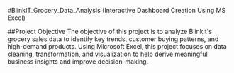 #BlinkIT_Grocery_Data_Analysis (Interactive Dashboard Creation Using MS Excel)

##Project Objective
The objective of this project is to analyze Blinkit's grocery sales data to identify key trends, customer buying patterns, and high-demand products. Using Microsoft Excel, this project focuses on data cleaning, transformation, and visualization to help derive meaningful business insights and improve decision-making.
